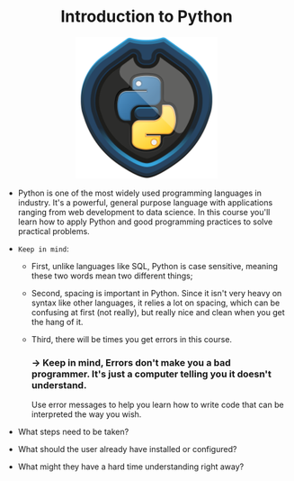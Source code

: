 <h1 style="text-align: center"><b>Introduction to Python</b></h1>

<div align="center">   
    <img title="Python TreviIT" alt="Python" src="./python_TreviIT.png" width=50%>
</div>

 - Python is one of the most widely used programming languages in industry. It's a powerful, general purpose language with applications ranging from web development to data science. In this course you'll learn how to apply Python and good programming practices to solve practical problems.

 - `Keep in mind`: 

    - First, unlike languages like SQL, Python is case sensitive, meaning these two words mean two different things;

    - Second, spacing is important in Python. Since it isn't very heavy on syntax like other languages, it relies a lot on spacing, which can be confusing at first (not really), but really nice and clean when you get the hang of it.

    - Third, there will be times you get errors in this course. 
        ### → Keep in mind, Errors don't make you a bad programmer. It's just a computer telling you it doesn't understand. 
        
        Use error messages to help you learn how to write code that can be interpreted the way you wish. 
    

- What steps need to be taken?
- What should the user already have installed or configured?
- What might they have a hard time understanding right away?